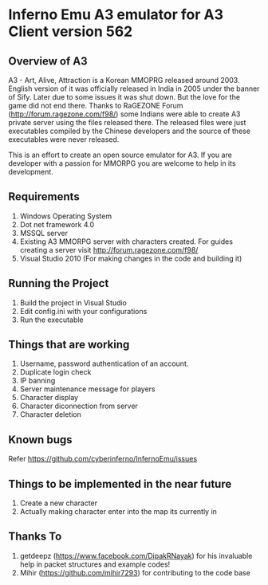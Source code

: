 Inferno Emu A3 emulator for A3 Client version 562
==================================================

Overview of A3
---------------
A3 - Art, Alive, Attraction is a Korean MMOPRG released around 2003. English version of it was officially released in India in 2005 under the banner of Sify. Later due to some issues it was shut down. But the love for the game did not end there. Thanks to RaGEZONE Forum (http://forum.ragezone.com/f98/) some Indians were able to create A3 private server using the files released there. The released files were just executables compiled by the Chinese developers and the source of these executables were never released. 

This is an effort to create an open source emulator for A3. If you are developer with a passion for MMORPG you are welcome to help in its development.

Requirements
------------
1. Windows Operating System
2. Dot net framework 4.0
3. MSSQL server
4. Existing A3 MMORPG server with characters created. For guides creating a server visit http://forum.ragezone.com/f98/
5. Visual Studio 2010 (For making changes in the code and building it)

Running the Project
-------------------
1. Build the project in Visual Studio 
2. Edit config.ini with your configurations
3. Run the executable


Things that are working
------------------------
1. Username, password authentication of an account.
2. Duplicate login check
3. IP banning
4. Server maintenance message for players
5. Character display
6. Character diconnection from server
7. Character deletion

Known bugs
----------
Refer https://github.com/cyberinferno/InfernoEmu/issues

Things to be implemented in the near future
--------------------------------------------
1. Create a new character
2. Actually making character enter into the map its currently in


Thanks To
----------
1. getdeepz (https://www.facebook.com/DipakRNayak) for his invaluable help in packet structures and example codes!
2. Mihir (https://github.com/mihir7293) for contributing to the code base
